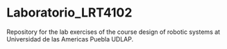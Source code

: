 # Laboratorio_LRT4102
Repository for the lab exercises of the course design of robotic systems at Universidad de las Americas Puebla UDLAP.
